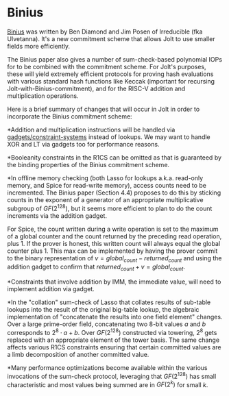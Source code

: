 # Binius
[Binius](https://eprint.iacr.org/2023/1784.pdf) was written by Ben Diamond and Jim Posen of Irreducible (fka Ulvetanna). It's a new commitment scheme that allows Jolt to use smaller fields more efficiently. 

The Binius paper also gives a number of sum-check-based polynomial IOPs for to be combined with the commitment scheme. For Jolt's purposes, these will yield extremely efficient protocols for proving hash evaluations with various standard hash functions like Keccak (important for recursing Jolt-with-Binius-commitment), and for the RISC-V addition and multiplication operations. 

Here is a brief summary of changes that will occur in Jolt in order to incorporate the Binius commitment scheme:

*Addition and multiplication instructions will be handled via [gadgets/constraint-systems](https://www.irreducible.com/posts/integer-multiplication-in-binius) instead of lookups. We may want to handle XOR and LT via gadgets too for performance reasons. 

*Booleanity constraints in the R1CS can be omitted as that is guaranteed by the binding properties of the Binius commitment scheme.

*In offline memory checking (both Lasso for lookups a.k.a. read-only memory, and Spice for read-write memory), access counts need to be incremented. The Binius paper (Section 4.4) proposes to do this by sticking counts in the exponent of a generator of an appropriate multiplicative subgroup of $GF(2^{128})$, but it seems more efficient to plan to do the count increments via the addition gadget.

For Spice, the count written during a write operation is set to the maximum of a global counter and the count returned by the preceding read operation, plus 1. If the prover is honest, this written count will always equal the global counter plus 1. This max can be implemented by having the prover commit to the binary representation of $v=global_{count} - returned_{count}$ and using the addition gadget to confirm that $returned_{count} + v = global_{count}$. 

*Constraints that involve addition by IMM, the immediate value, will need to implement addition via gadget. 

*In the "collation" sum-check of Lasso that collates results of sub-table lookups into the result of the original big-table lookup, the algebraic implementation of "concatenate the results into one field element" changes. Over a large prime-order field, concatenating two $8$-bit values $a$ and $b$ corresponds to $2^8 \cdot a + b$. Over $GF(2^{128})$ constructed via towering, $2^8$ gets replaced with an appropriate element of the tower basis. The same change affects various R1CS constraints ensuring that certain committed values are a limb decomposition of another committed value. 

*Many performance optimizations become available within the various invocations of the sum-check protocol, leveraging that $GF(2^{128})$ has small characteristic and most values being summed are in $GF(2^k)$ for small $k$. 

